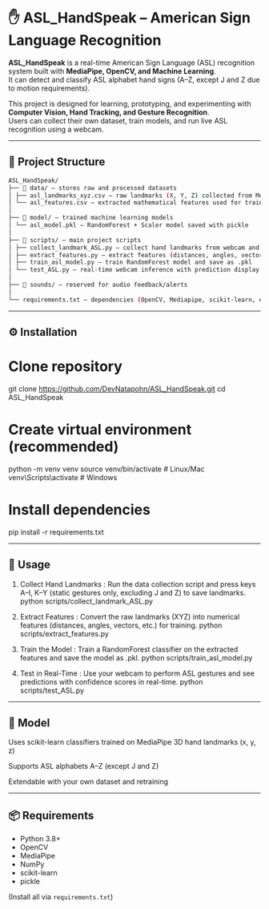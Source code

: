 # ✋ ASL_HandSpeak – American Sign Language Recognition

**ASL_HandSpeak** is a real-time American Sign Language (ASL) recognition system built with **MediaPipe, OpenCV, and Machine Learning**.  
It can detect and classify ASL alphabet hand signs (A–Z, except J and Z due to motion requirements).  

This project is designed for learning, prototyping, and experimenting with **Computer Vision, Hand Tracking, and Gesture Recognition**.  
Users can collect their own dataset, train models, and run live ASL recognition using a webcam.  

---

## 📂 Project Structure

```bash
ASL_HandSpeak/
├── 📁 data/ – stores raw and processed datasets
│ ├── asl_landmarks_xyz.csv – raw landmarks (X, Y, Z) collected from Mediapipe
│ └── asl_features.csv – extracted mathematical features used for training
│
├── 📁 model/ – trained machine learning models
│ └── asl_model.pkl – RandomForest + Scaler model saved with pickle
│
├── 📁 scripts/ – main project scripts
│ ├── collect_landmark_ASL.py – collect hand landmarks from webcam and save to CSV
│ ├── extract_features.py – extract features (distances, angles, vectors, etc.) from landmarks
│ ├── train_asl_model.py – train RandomForest model and save as .pkl
│ └── test_ASL.py – real-time webcam inference with prediction display
│
├── 📁 sounds/ – reserved for audio feedback/alerts
│
└── requirements.txt – dependencies (OpenCV, Mediapipe, scikit-learn, etc.)
```
---

## ⚙️ Installation
# Clone repository
git clone https://github.com/DevNatapohn/ASL_HandSpeak.git
cd ASL_HandSpeak

# Create virtual environment (recommended)
python -m venv venv
source venv/bin/activate    # Linux/Mac
venv\Scripts\activate       # Windows

# Install dependencies
pip install -r requirements.txt

---

## 🚀 Usage
1. Collect Hand Landmarks : Run the data collection script and press keys A–I, K–Y (static gestures only, excluding J and Z) to save landmarks.
python scripts/collect_landmark_ASL.py

2. Extract Features : Convert the raw landmarks (XYZ) into numerical features (distances, angles, vectors, etc.) for training.
python scripts/extract_features.py

3. Train the Model : Train a RandomForest classifier on the extracted features and save the model as .pkl.
python scripts/train_asl_model.py

4. Test in Real-Time : Use your webcam to perform ASL gestures and see predictions with confidence scores in real-time.
python scripts/test_ASL.py
   
---

## 🧠 Model
Uses scikit-learn classifiers trained on MediaPipe 3D hand landmarks (x, y, z)  

Supports ASL alphabets A–Z (except J and Z)  

Extendable with your own dataset and retraining  

---

## 📦 Requirements
- Python 3.8+  
- OpenCV  
- MediaPipe  
- NumPy  
- scikit-learn  
- pickle  

(Install all via `requirements.txt`)  
